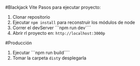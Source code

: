 #Blackjack Vite
Pasos para ejecutar proyecto:

1. Clonar repositorio
2. Ejecutar ```npm install``` para reconstruir los módulos de node
3. Correr el devServer ```npm run dev````
4. Abrir rl proyecto en: ```http://localhost:3000p```

#Producción
1. Ejecutar ```npm run build````
2. Tomar la carpeta ```dist```y desplegarla